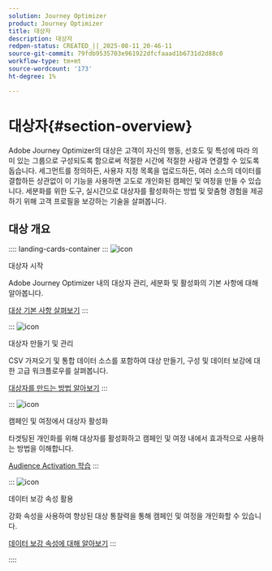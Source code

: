 ```yaml
---
solution: Journey Optimizer
product: Journey Optimizer
title: 대상자
description: 대상자
redpen-status: CREATED_||_2025-08-11_20-46-11
source-git-commit: 79fdb9535703e961922dfcfaaad1b6731d2d88c0
workflow-type: tm+mt
source-wordcount: '173'
ht-degree: 1%

---
```



# 대상자{#section-overview}

Adobe Journey Optimizer의 대상은 고객이 자신의 행동, 선호도 및 특성에 따라 의미 있는 그룹으로 구성되도록 함으로써 적절한 시간에 적절한 사람과 연결할 수 있도록 돕습니다. 세그먼트를 정의하든, 사용자 지정 목록을 업로드하든, 여러 소스의 데이터를 결합하든 상관없이 이 기능을 사용하면 고도로 개인화된 캠페인 및 여정을 만들 수 있습니다. 세분화를 위한 도구, 실시간으로 대상자를 활성화하는 방법 및 맞춤형 경험을 제공하기 위해 고객 프로필을 보강하는 기술을 살펴봅니다.

## 대상 개요

:::: landing-cards-container
:::
![icon](https://cdn.experienceleague.adobe.com/icons/circle-play.svg)

대상자 시작

Adobe Journey Optimizer 내의 대상자 관리, 세분화 및 활성화의 기본 사항에 대해 알아봅니다.

[대상 기본 사항 살펴보기](../using/audience/about-audiences.md)
:::

:::
![icon](https://cdn.experienceleague.adobe.com/icons/list-check.svg)

대상자 만들기 및 관리

CSV 가져오기 및 통합 데이터 소스를 포함하여 대상 만들기, 구성 및 데이터 보강에 대한 고급 워크플로우를 살펴봅니다.

[대상자를 만드는 방법 알아보기](create-landing-page.md)
:::

:::
![icon](https://cdn.experienceleague.adobe.com/icons/bullseye.svg)

캠페인 및 여정에서 대상자 활성화

타겟팅된 개인화를 위해 대상자를 활성화하고 캠페인 및 여정 내에서 효과적으로 사용하는 방법을 이해합니다.

[Audience Activation 학습](../using/audience/target-audiences.md)
:::

:::
![icon](https://cdn.experienceleague.adobe.com/icons/puzzle-piece.svg)

데이터 보강 속성 활용

강화 속성을 사용하여 향상된 대상 통찰력을 통해 캠페인 및 여정을 개인화할 수 있습니다.

[데이터 보강 속성에 대해 알아보기](../using/audience/enrichment-attributes.md)
:::

::::
